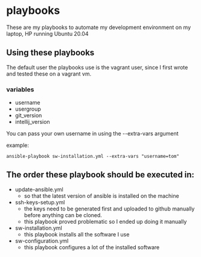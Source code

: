 # playbooks

These are my playbooks to automate my development environment on my laptop, HP running Ubuntu 20.04

## Using these playbooks

The default user the playbooks use is the vagrant user, since I first wrote and tested these on a vagrant vm.

### variables

* username
* usergroup
* git_version
* intellij_version

You can pass your own username in using the --extra-vars argument

example:

```
ansible-playbook sw-installation.yml --extra-vars "username=tom"
```

## The order these playbook should be executed in:

- update-ansible.yml
    - so that the latest version of ansible is installed on the machine
- ssh-keys-setup.yml
    - the keys need to be generated first and uploaded to github manually before anything can be cloned.
    - this playbook proved problematic so I ended up doing it manually
- sw-installation.yml
    - this playbook installs all the software I use
- sw-configuration.yml
    - this playbook configures a lot of the installed software
